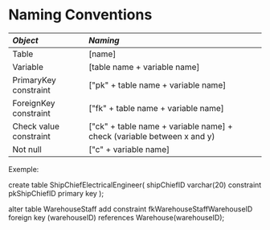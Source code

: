 # Naming Conventions

| **_Object_**| **_Naming_** |
|:------------------------|:------------------------|
|Table|[name]|
|Variable|[table name + variable name]|
|PrimaryKey constraint|["pk" + table name + variable name]|
|ForeignKey constraint|["fk" + table name + variable name]|
|Check value constraint|["ck" + table name + variable name] + check (variable between x and y)|
|Not null|["c" + variable name]|

Exemple:

create table ShipChiefElectricalEngineer(
    shipChiefID         varchar(20)     constraint pkShipChiefID primary key
);


alter table WarehouseStaff add constraint fkWarehouseStaffWarehouseID  foreign key (warehouseID) references Warehouse(warehouseID);